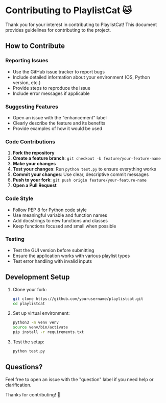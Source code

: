 # Contributing to PlaylistCat 🐱

Thank you for your interest in contributing to PlaylistCat! This document provides guidelines for contributing to the project.

## How to Contribute

### Reporting Issues
- Use the GitHub issue tracker to report bugs
- Include detailed information about your environment (OS, Python version, etc.)
- Provide steps to reproduce the issue
- Include error messages if applicable

### Suggesting Features
- Open an issue with the "enhancement" label
- Clearly describe the feature and its benefits
- Provide examples of how it would be used

### Code Contributions

1. **Fork the repository**
2. **Create a feature branch**: `git checkout -b feature/your-feature-name`
3. **Make your changes**
4. **Test your changes**: Run `python test.py` to ensure everything works
5. **Commit your changes**: Use clear, descriptive commit messages
6. **Push to your fork**: `git push origin feature/your-feature-name`
7. **Open a Pull Request**

### Code Style
- Follow PEP 8 for Python code style
- Use meaningful variable and function names
- Add docstrings to new functions and classes
- Keep functions focused and small when possible

### Testing
- Test the GUI version before submitting
- Ensure the application works with various playlist types
- Test error handling with invalid inputs

## Development Setup

1. Clone your fork:
   ```bash
   git clone https://github.com/yourusername/playlistcat.git
   cd playlistcat
   ```

2. Set up virtual environment:
   ```bash
   python3 -m venv venv
   source venv/bin/activate
   pip install -r requirements.txt
   ```

3. Test the setup:
   ```bash
   python test.py
   ```

## Questions?

Feel free to open an issue with the "question" label if you need help or clarification.

Thanks for contributing! 🎵
